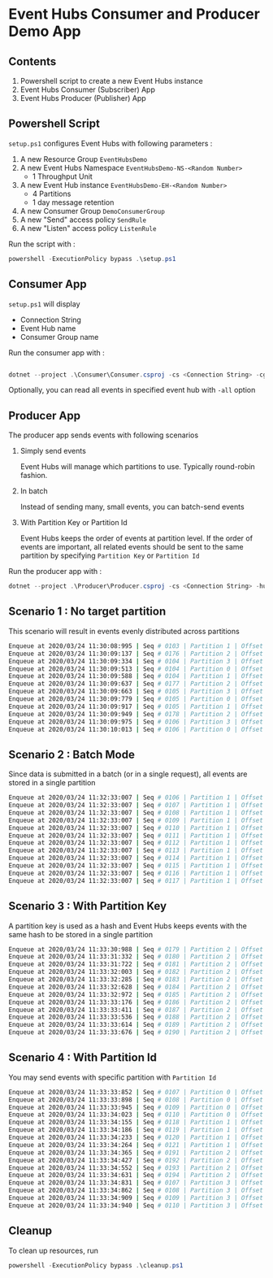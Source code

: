 # Event Hubs Consumer and Producer Demo App

## Contents

1. Powershell script to create a new Event Hubs instance
1. Event Hubs Consumer (Subscriber) App
1. Event Hubs Producer (Publisher) App

## Powershell Script

`setup.ps1` configures Event Hubs with following parameters :

1. A new Resource Group `EventHubsDemo`
1. A new Event Hubs Namespace `EventHubsDemo-NS-<Random Number>`
    - 1 Throughput Unit
1. A new Event Hub instance `EventHubsDemo-EH-<Random Number>`  
    - 4 Partitions
    - 1 day message retention
1. A new Consumer Group `DemoConsumerGroup`
1. A new "Send" access policy `SendRule`
1. A new "Listen" access policy `ListenRule`

Run the script with :

```powershell
powershell -ExecutionPolicy bypass .\setup.ps1
```

## Consumer App

`setup.ps1` will display  

- Connection String
- Event Hub name
- Consumer Group name

Run the consumer app with :

```powershell

dotnet --project .\Consumer\Consumer.csproj -cs <Connection String> -cg <Consumer Group> -hub <Event Hub Name>
```

Optionally, you can read all events in specified event hub with `-all` option

## Producer App

The producer app sends events with following scenarios

1. Simply send events  

    Event Hubs will manage which partitions to use.  Typically round-robin fashion.

1. In batch  

    Instead of sending many, small events, you can batch-send events

1. With Partition Key or Partition Id  

    Event Hubs keeps the order of events at partition level.  If the order of events are important, all related events should be sent to the same partition by specifying `Partition Key` or `Partition Id`

Run the producer app with :

```powershell
dotnet --project .\Producer\Producer.csproj -cs <Connection String> -hub <Event Hub Name>
```

## Scenario 1 : No target partition

This scenario will result in events evenly distributed across partitions

```bash
Enqueue at 2020/03/24 11:30:08:995 | Seq # 0103 | Partition 1 | Offset : 006120 | Data Message # 00
Enqueue at 2020/03/24 11:30:09:137 | Seq # 0176 | Partition 2 | Offset : 015680 | Data Message # 01
Enqueue at 2020/03/24 11:30:09:334 | Seq # 0104 | Partition 3 | Offset : 006272 | Data Message # 02
Enqueue at 2020/03/24 11:30:09:513 | Seq # 0104 | Partition 0 | Offset : 006176 | Data Message # 03
Enqueue at 2020/03/24 11:30:09:588 | Seq # 0104 | Partition 1 | Offset : 006176 | Data Message # 04
Enqueue at 2020/03/24 11:30:09:637 | Seq # 0177 | Partition 2 | Offset : 015744 | Data Message # 05
Enqueue at 2020/03/24 11:30:09:663 | Seq # 0105 | Partition 3 | Offset : 006328 | Data Message # 06
Enqueue at 2020/03/24 11:30:09:779 | Seq # 0105 | Partition 0 | Offset : 006232 | Data Message # 07
Enqueue at 2020/03/24 11:30:09:917 | Seq # 0105 | Partition 1 | Offset : 006232 | Data Message # 08
Enqueue at 2020/03/24 11:30:09:949 | Seq # 0178 | Partition 2 | Offset : 015808 | Data Message # 09
Enqueue at 2020/03/24 11:30:09:975 | Seq # 0106 | Partition 3 | Offset : 006384 | Data Message # 10
Enqueue at 2020/03/24 11:30:10:013 | Seq # 0106 | Partition 0 | Offset : 006288 | Data Message # 11
```

## Scenario 2 : Batch Mode

Since data is submitted in a batch (or in a single request), all events are stored in a single partition

```bash
Enqueue at 2020/03/24 11:32:33:007 | Seq # 0106 | Partition 1 | Offset : 006288 | Data Message # 00 Batched
Enqueue at 2020/03/24 11:32:33:007 | Seq # 0107 | Partition 1 | Offset : 006352 | Data Message # 01 Batched
Enqueue at 2020/03/24 11:32:33:007 | Seq # 0108 | Partition 1 | Offset : 006416 | Data Message # 02 Batched
Enqueue at 2020/03/24 11:32:33:007 | Seq # 0109 | Partition 1 | Offset : 006480 | Data Message # 03 Batched
Enqueue at 2020/03/24 11:32:33:007 | Seq # 0110 | Partition 1 | Offset : 006544 | Data Message # 04 Batched
Enqueue at 2020/03/24 11:32:33:007 | Seq # 0111 | Partition 1 | Offset : 006608 | Data Message # 05 Batched
Enqueue at 2020/03/24 11:32:33:007 | Seq # 0112 | Partition 1 | Offset : 006672 | Data Message # 06 Batched
Enqueue at 2020/03/24 11:32:33:007 | Seq # 0113 | Partition 1 | Offset : 006736 | Data Message # 07 Batched
Enqueue at 2020/03/24 11:32:33:007 | Seq # 0114 | Partition 1 | Offset : 006800 | Data Message # 08 Batched
Enqueue at 2020/03/24 11:32:33:007 | Seq # 0115 | Partition 1 | Offset : 006864 | Data Message # 09 Batched
Enqueue at 2020/03/24 11:32:33:007 | Seq # 0116 | Partition 1 | Offset : 006928 | Data Message # 10 Batched
Enqueue at 2020/03/24 11:32:33:007 | Seq # 0117 | Partition 1 | Offset : 006992 | Data Message # 11 Batched
```

## Scenario 3 : With Partition Key

A partition key is used as a hash and Event Hubs keeps events with the same hash to be stored in a single partition

```bash
Enqueue at 2020/03/24 11:33:30:988 | Seq # 0179 | Partition 2 | Offset : 015872 | Data Message # 00 with Partition Key
Enqueue at 2020/03/24 11:33:31:332 | Seq # 0180 | Partition 2 | Offset : 015992 | Data Message # 01 with Partition Key
Enqueue at 2020/03/24 11:33:31:722 | Seq # 0181 | Partition 2 | Offset : 016112 | Data Message # 02 with Partition Key
Enqueue at 2020/03/24 11:33:32:003 | Seq # 0182 | Partition 2 | Offset : 016232 | Data Message # 03 with Partition Key
Enqueue at 2020/03/24 11:33:32:285 | Seq # 0183 | Partition 2 | Offset : 016352 | Data Message # 04 with Partition Key
Enqueue at 2020/03/24 11:33:32:628 | Seq # 0184 | Partition 2 | Offset : 016472 | Data Message # 05 with Partition Key
Enqueue at 2020/03/24 11:33:32:972 | Seq # 0185 | Partition 2 | Offset : 016592 | Data Message # 06 with Partition Key
Enqueue at 2020/03/24 11:33:33:176 | Seq # 0186 | Partition 2 | Offset : 016712 | Data Message # 07 with Partition Key
Enqueue at 2020/03/24 11:33:33:411 | Seq # 0187 | Partition 2 | Offset : 016832 | Data Message # 08 with Partition Key
Enqueue at 2020/03/24 11:33:33:536 | Seq # 0188 | Partition 2 | Offset : 016952 | Data Message # 09 with Partition Key
Enqueue at 2020/03/24 11:33:33:614 | Seq # 0189 | Partition 2 | Offset : 017072 | Data Message # 10 with Partition Key
Enqueue at 2020/03/24 11:33:33:676 | Seq # 0190 | Partition 2 | Offset : 017192 | Data Message # 11 with Partition Key
```

## Scenario 4 : With Partition Id

You may send events with specific partition with `Partition Id`

```bash
Enqueue at 2020/03/24 11:33:33:852 | Seq # 0107 | Partition 0 | Offset : 006344 | Data Message # 00 to Partition 0
Enqueue at 2020/03/24 11:33:33:898 | Seq # 0108 | Partition 0 | Offset : 006416 | Data Message # 01 to Partition 0
Enqueue at 2020/03/24 11:33:33:945 | Seq # 0109 | Partition 0 | Offset : 006488 | Data Message # 02 to Partition 0
Enqueue at 2020/03/24 11:33:34:023 | Seq # 0110 | Partition 0 | Offset : 006560 | Data Message # 03 to Partition 0
Enqueue at 2020/03/24 11:33:34:155 | Seq # 0118 | Partition 1 | Offset : 007056 | Data Message # 00 to Partition 1
Enqueue at 2020/03/24 11:33:34:186 | Seq # 0119 | Partition 1 | Offset : 007128 | Data Message # 01 to Partition 1
Enqueue at 2020/03/24 11:33:34:233 | Seq # 0120 | Partition 1 | Offset : 007200 | Data Message # 02 to Partition 1
Enqueue at 2020/03/24 11:33:34:264 | Seq # 0121 | Partition 1 | Offset : 007272 | Data Message # 03 to Partition 1
Enqueue at 2020/03/24 11:33:34:365 | Seq # 0191 | Partition 2 | Offset : 017312 | Data Message # 00 to Partition 2
Enqueue at 2020/03/24 11:33:34:427 | Seq # 0192 | Partition 2 | Offset : 017392 | Data Message # 01 to Partition 2
Enqueue at 2020/03/24 11:33:34:552 | Seq # 0193 | Partition 2 | Offset : 017472 | Data Message # 02 to Partition 2
Enqueue at 2020/03/24 11:33:34:631 | Seq # 0194 | Partition 2 | Offset : 017552 | Data Message # 03 to Partition 2
Enqueue at 2020/03/24 11:33:34:831 | Seq # 0107 | Partition 3 | Offset : 006440 | Data Message # 00 to Partition 3
Enqueue at 2020/03/24 11:33:34:862 | Seq # 0108 | Partition 3 | Offset : 006512 | Data Message # 01 to Partition 3
Enqueue at 2020/03/24 11:33:34:909 | Seq # 0109 | Partition 3 | Offset : 006584 | Data Message # 02 to Partition 3
Enqueue at 2020/03/24 11:33:34:940 | Seq # 0110 | Partition 3 | Offset : 006656 | Data Message # 03 to Partition 3
```

## Cleanup

To clean up resources, run

```powershell
powershell -ExecutionPolicy bypass .\cleanup.ps1
```
